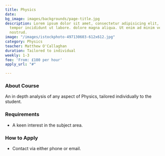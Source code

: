 ```yaml
---
title: Physics
date: 
bg_image: images/backgrounds/page-title.jpg
description: Lorem ipsum dolor sit amet, consectetur adipisicing elit, sed do eiusmod
  tempor incididunt ut labore. dolore magna aliqua. Ut enim ad minim veniam, quis
  nostrud.
image: "/images/istockphoto-497130603-612x612.jpg"
category: Physics
teacher: Matthew O'Callaghan
duration: Tailored to individual
weekly: 1-3
fee: 'From: £100 per hour'
apply_url: "#"

---
```

### About Course

An in depth analysis of any aspect of Physics, tailored individually to the student.</p>

### Requirements

* A keen interest in the subject area.

### How to Apply

* Contact via either phone or email.